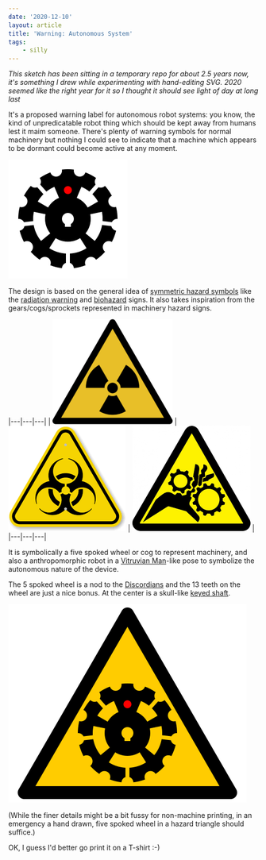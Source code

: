 ```yaml
---
date: '2020-12-10'
layout: article
title: 'Warning: Autonomous System'
tags:
    - silly
---
```


*This sketch has been sitting in a temporary repo for about 2.5 years now, it's
something I drew while experimenting with hand-editing SVG.
2020 seemed like the right year for it so I thought it should see light of day at long last*

It's a proposed warning label for autonomous robot systems: you know, the kind
of unpredicatable robot thing which should be kept away from humans lest it maim
someone. There's plenty of warning symbols for normal machinery but nothing I could see
to indicate that a machine which appears to be dormant could become active at 
any moment.

![Autonomous System](img/autonomous-system-whitebackground.svg)

The design is based on the general idea of [symmetric hazard symbols](https://en.wikipedia.org/wiki/Hazard_symbol) like
the [radiation warning](http://www.mub.eps.manchester.ac.uk/nuclearhitchhiker/?p=665)
and [biohazard](https://en.wikipedia.org/wiki/Biological_hazard) signs.  It also takes
inspiration from the gears/cogs/sprockets represented in machinery hazard signs.

|---|---|---|
| ![Radiation Hazard](img/radioactive.png) | ![Biological Hazard](img/biohazard.png) | ![Crush/Pinch Hazard](img/gears.png) |
|---|---|---|

It is symbolically a five spoked wheel or cog to represent machinery,
and also a anthropomorphic robot in a
[Vitruvian Man](https://en.wikipedia.org/wiki/Vitruvian_Man)-like
pose to symbolize the autonomous nature of the device.

The 5 spoked wheel is a nod to the [Discordians](https://en.wikipedia.org/wiki/Discordianism)
and the 13 teeth on the wheel are just a nice bonus.  At the center is a 
skull-like [keyed shaft](https://en.wikipedia.org/wiki/Key_%28engineering%29).

![Autonomous System Hazard](img/autonomous-system-hazard.svg)

(While the finer details might be a bit fussy for non-machine printing,
in an emergency a hand drawn, five spoked wheel in a hazard triangle should suffice.)

OK, I guess I'd better go print it on a T-shirt :-)

